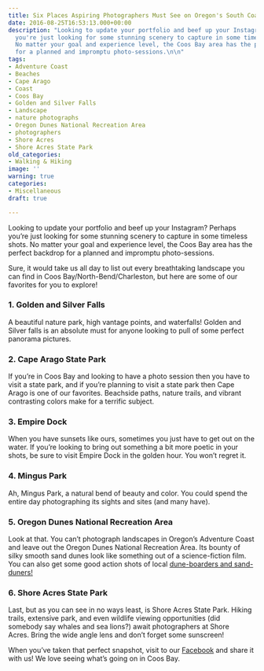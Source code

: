 ```yaml
---
title: Six Places Aspiring Photographers Must See on Oregon's South Coast
date: 2016-08-25T16:53:13.000+00:00
description: "Looking to update your portfolio and beef up your Instagram? Perhaps
  you're just looking for some stunning scenery to capture in some timeless shots.
  No matter your goal and experience level, the Coos Bay area has the perfect backdrop
  for a planned and impromptu photo-sessions.\n\n"
tags:
- Adventure Coast
- Beaches
- Cape Arago
- Coast
- Coos Bay
- Golden and Silver Falls
- Landscape
- nature photographs
- Oregon Dunes National Recreation Area
- photographers
- Shore Acres
- Shore Acres State Park
old_categories:
- Walking & Hiking
image: ''
warning: true
categories:
- Miscellaneous
draft: true

---
```

Looking to update your portfolio and beef up your Instagram? Perhaps you’re just looking for some stunning scenery to capture in some timeless shots. No matter your goal and experience level, the Coos Bay area has the perfect backdrop for a planned and impromptu photo-sessions.

Sure, it would take us all day to list out every breathtaking landscape you can find in Coos Bay/North-Bend/Charleston, but here are some of our favorites for you to explore!

### 1. Golden and Silver Falls

A beautiful nature park, high vantage points, and waterfalls! Golden and Silver falls is an absolute must for anyone looking to pull of some perfect panorama pictures.

### 2. Cape Arago State Park

If you’re in Coos Bay and looking to have a photo session then you have to visit a state park, and if you’re planning to visit a state park then Cape Arago is one of our favorites. Beachside paths, nature trails, and vibrant contrasting colors make for a terrific subject.

### 3. Empire Dock

When you have sunsets like ours, sometimes you just have to get out on the water. If you’re looking to bring out something a bit more poetic in your shots, be sure to visit Empire Dock in the golden hour. You won’t regret it.

### 4. Mingus Park

Ah, Mingus Park, a natural bend of beauty and color. You could spend the entire day photographing its sights and sites (and many have).

### 5. Oregon Dunes National Recreation Area

Look at that. You can’t photograph landscapes in Oregon’s Adventure Coast and leave out the Oregon Dunes National Recreation Area. Its bounty of silky smooth sand dunes look like something out of a science-fiction film. You can also get some good action shots of local <a href="/2016/07/sand-duning-or-sandboarding-either-way-its-time-to-ride-the-oregon-dunes/" target="_blank">dune-boarders and sand-duners!</a>

### 6. Shore Acres State Park

Last, but as you can see in no ways least, is Shore Acres State Park. Hiking trails, extensive park, and even wildlife viewing opportunities (did somebody say whales and sea lions?) await photographers at Shore Acres. Bring the wide angle lens and don’t forget some sunscreen!

When you’ve taken that perfect snapshot, visit to our <a href="https://www.facebook.com/OregonsAdventureCoast/photos" target="_blank">Facebook</a> and share it with us! We love seeing what’s going on in Coos Bay.